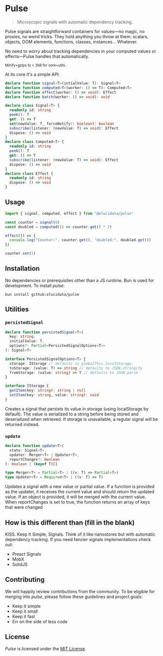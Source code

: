 # Pulse

> Microscopic signals with automatic dependency tracking.

Pulse signals are straightforward containers for values—no magic, no proxies, no weird tricks. They hold anything you throw at them: scalars, objects, DOM elements, functions, classes, instances... Whatever.

No need to worry about tracking dependencies in your computed values or effects—Pulse handles that automatically.

<small>Minify+gzips to < 2kB for core+utils.</small>

At its core it's a simple API:

```ts
declare function signal<T>(intialValue: T): Signal<T>
declare function computed<T>(worker: () => T): Computed<T>
declare function effect(worker: () => void): Effect
declare function batch(worker: () => void): void

declare class Signal<T> {
  readonly id: string
  peek(): T
  get: () => T
  set(newValue: T, forceNotify?: boolean): boolean
  subscribe(listener: (newValue: T) => void): Effect
  dispose: () => void
}
declare class Computed<T> {
  readonly id: string
  peek(): T
  get: () => T
  subscribe(listener: (newValue: T) => void): Effect
  dispose: () => void
}
declare class Effect {
  readonly id: string
  dispose: () => void
}
```

## Usage

```ts
import { signal, computed, effect } from "@elucidata/pulse"

const counter = signal(0)
const doubled = computed(() => counter.get() * 2)

effect(() => {
  console.log("Counter:", counter.get(), "doubled:", doubled.get())
})

counter.set(1)
```

## Installation

No dependencies or prerequisites other than a JS runtime. Bun is used for development.
To install _pulse_:

```
bun install github:elucidata/pulse
```

## Utilities

### `persistedSignal`

```ts
declare function persistedSignal<T>(
  key: string,
  initialValue: T,
  options?: Partial<PersistedSignalOptions<T>>
): Signal<T>

interface PersistedSignalOptions<T> {
  storage: IStorage // defaults to globalThis.localStorage
  toStorage: (value: T) => string // defaults to JSON.stringify
  fromStorage: (value: string) => T // defaults to JSON.parse
}

interface IStorage {
  getItem(key: string): string | null
  setItem(key: string, value: string): void
}
```

Creates a signal that persists its value in storage (using localStorage by default). The value is serialized to a string before being stored and deserialized when retrieved. If storage is unavailable, a regular signal will be returned instead.

### `update`

```ts
declare function update<T>(
  state: Signal<T>,
  updater: Merger<T> | Updater<T>,
  reportChanges?: boolean
): boolean | (keyof T)[]

type Merger<T> = Partial<T> | ((v: T) => Partial<T>)
type Updater<T> = Required<T> | ((v: T) => T)
```

Updates a signal with a new value or partial value. If a function is provided as the updater, it receives the current value and should return the updated value. If an object is provided, it will be merged with the current value. When reportChanges is set to true, the function returns an array of keys that were changed

## How is this different than (fill in the blank)

KISS. Keep It Simple, Signals. Think of it like nanostores but with automatic dependency tracking. If you need fancier signals implementations check out:

- Preact Signals
- MobX
- SolidJS

## Contributing

We will happily review contributions from the community. To be eligible for merging into _pulse_, please follow these guidelines and project goals:

- Keep it simple
- Keep it small
- Keep it fast
- Err on the side of less code

## License

_Pulse_ is licensed under the [MIT License](License.md).
